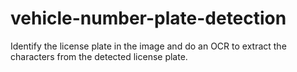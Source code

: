 # vehicle-number-plate-detection
Identify the license plate in the image and do an OCR to extract the characters from the detected license plate.
